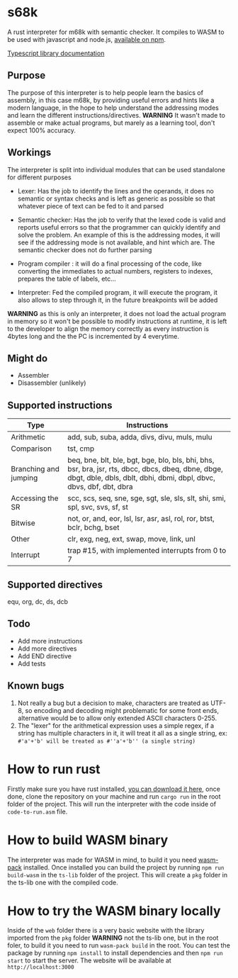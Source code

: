 # s68k
A rust interpreter for m68k with semantic checker.
It compiles to WASM to be used with javascript and node.js, [available on npm](https://www.npmjs.com/package/s68k).

[Typescript library documentation](https://github.com/Specy/s68k/wiki)

## Purpose
The purpose of this interpreter is to help people learn the basics of assembly, in this case m68k, by providing useful errors and hints like a modern language, in the hope to help understand the addressing modes and learn the different instructions/directives.
**WARNING**
It wasn't made to assemble or make actual programs, but marely as a learning tool, don't expect 100% accuracy.

## Workings
The interpreter is split into individual modules that can be used standalone for different purposes
- Lexer: Has the job to identify the lines and the operands, it does no semantic or syntax checks and is left as generic as possible so that whatever piece of text can be fed to it and parsed

- Semantic checker: Has the job to verify that the lexed code is valid and reports useful errors so that the programmer can quickly identify and solve the problem. An example of this is the addressing modes, it will see if the addressing mode is not available, and hint which are. The semantic checker does not do further parsing

- Program compiler : it will do a final processing of the code, like converting the immediates to actual numbers, registers to indexes, prepares the table of labels, etc... 

- Interpreter: Fed the compiled program, it will execute the program, it also allows to step through it, in the future breakpoints will be added

**WARNING** as this is only an interpreter, it does not load the actual program in memory so it won't be possible to modify instructions at runtime, it is left to the developer to align the memory correctly as every instruction is 4bytes long and the the PC is incremented by 4 everytime.

## Might do
- Assembler
- Disassembler (unlikely)

## Supported instructions
| Type                   |  Instructions                                                                    |
|------------------------|----------------------------------------------------------------------------------|
| Arithmetic             | add, sub, suba, adda, divs, divu, muls, mulu                                     |
| Comparison             | tst, cmp                                                                         |
| Branching and jumping  | beq, bne, blt, ble, bgt, bge, blo, bls, bhi, bhs, bsr, bra, jsr, rts, dbcc, dbcs, dbeq, dbne, dbge, dbgt, dble, dbls, dblt, dbhi, dbmi, dbpl, dbvc, dbvs, dbf, dbt, dbra                                  |
| Accessing the SR       | scc, scs, seq, sne, sge, sgt, sle, sls, slt, shi, smi, spl, svc, svs, sf, st     |
| Bitwise                | not, or, and, eor, lsl, lsr, asr, asl, rol, ror, btst, bclr, bchg, bset          |
| Other                  | clr, exg, neg, ext, swap, move, link, unl                                        |
| Interrupt              | trap #15, with implemented interrupts from 0 to 7                                |

## Supported directives
equ, org, dc, ds, dcb

## Todo
- Add more instructions
- Add more directives
- Add END directive
- Add tests


## Known bugs
1. Not really a bug but a decision to make, characters are treated as UTF-8, so encoding and decoding might problematic for some front ends, alternative would be to allow only extended ASCII characters 0-255.
2. The "lexer" for the arithmetical expression uses a simple regex, if a string has multiple characters in it, it will treat it all as a single string, ex: `#'a'+'b' will be treated as #''a'+'b'' (a single string)`
# How to run rust
Firstly make sure you have rust installed, [you can download it here](https://www.rust-lang.org/tools/install), once done, clone the repository on your machine and run `cargo run` in the root folder of the project. This will run the interpreter with the code inside of `code-to-run.asm` file.

# How to build WASM binary
The interpreter was made for WASM in mind, to build it you need [wasm-pack](https://rustwasm.github.io/wasm-pack/installer/) installed.
Once installed you can build the project by running `npm run build-wasm` in the `ts-lib` folder of the project. This will create a `pkg` folder in the ts-lib one with the compiled code.

# How to try the WASM binary locally
Inside of the `web` folder there is a very basic website with the library imported from the `pkg` folder **WARNING** not the ts-lib one, but in the root foler, to build it you need to run `wasm-pack build` in the root. You can test the package by running `npm install` to install dependencies and then `npm run start` to start the server. The website will be available at `http://localhost:3000`


